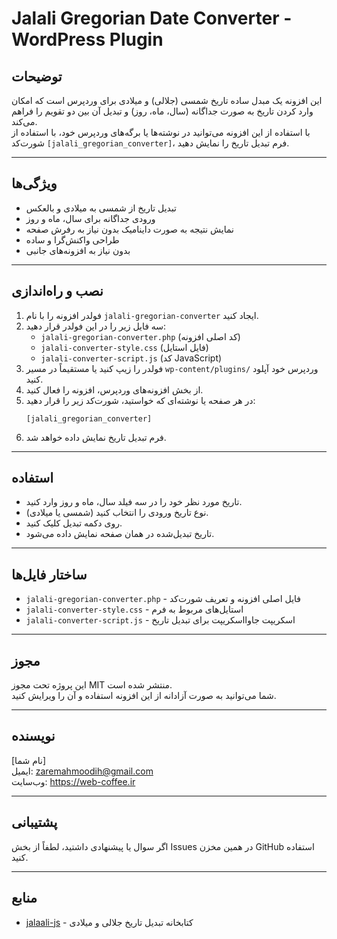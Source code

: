 
# Jalali Gregorian Date Converter - WordPress Plugin

## توضیحات

این افزونه یک مبدل ساده تاریخ شمسی (جلالی) و میلادی برای وردپرس است که امکان وارد کردن تاریخ به صورت جداگانه (سال، ماه، روز) و تبدیل آن بین دو تقویم را فراهم می‌کند.  
با استفاده از این افزونه می‌توانید در نوشته‌ها یا برگه‌های وردپرس خود، با استفاده از شورت‌کد `[jalali_gregorian_converter]`، فرم تبدیل تاریخ را نمایش دهید.

---

## ویژگی‌ها

- تبدیل تاریخ از شمسی به میلادی و بالعکس  
- ورودی جداگانه برای سال، ماه و روز  
- نمایش نتیجه به صورت داینامیک بدون نیاز به رفرش صفحه  
- طراحی واکنش‌گرا و ساده  
- بدون نیاز به افزونه‌های جانبی  

---

## نصب و راه‌اندازی

1. فولدر افزونه را با نام `jalali-gregorian-converter` ایجاد کنید.  
2. سه فایل زیر را در این فولدر قرار دهید:  
   - `jalali-gregorian-converter.php` (کد اصلی افزونه)  
   - `jalali-converter-style.css` (فایل استایل)  
   - `jalali-converter-script.js` (کد JavaScript)  
3. فولدر را زیپ کنید یا مستقیماً در مسیر `wp-content/plugins/` وردپرس خود آپلود کنید.  
4. از بخش افزونه‌های وردپرس، افزونه را فعال کنید.  
5. در هر صفحه یا نوشته‌ای که خواستید، شورت‌کد زیر را قرار دهید:  
   ```
   [jalali_gregorian_converter]
   ```  
6. فرم تبدیل تاریخ نمایش داده خواهد شد.

---

## استفاده

- تاریخ مورد نظر خود را در سه فیلد سال، ماه و روز وارد کنید.  
- نوع تاریخ ورودی را انتخاب کنید (شمسی یا میلادی).  
- روی دکمه تبدیل کلیک کنید.  
- تاریخ تبدیل‌شده در همان صفحه نمایش داده می‌شود.

---

## ساختار فایل‌ها

- `jalali-gregorian-converter.php` - فایل اصلی افزونه و تعریف شورت‌کد  
- `jalali-converter-style.css` - استایل‌های مربوط به فرم  
- `jalali-converter-script.js` - اسکریپت جاوااسکریپت برای تبدیل تاریخ  

---

## مجوز

این پروژه تحت مجوز MIT منتشر شده است.  
شما می‌توانید به صورت آزادانه از این افزونه استفاده و آن را ویرایش کنید.

---

## نویسنده

[نام شما]  
ایمیل: zaremahmoodih@gmail.com  
وب‌سایت: https://web-coffee.ir

---

## پشتیبانی

اگر سوال یا پیشنهادی داشتید، لطفاً از بخش Issues در همین مخزن GitHub استفاده کنید.

---

## منابع

- [jalaali-js](https://github.com/jalaali/jalaali-js) - کتابخانه تبدیل تاریخ جلالی و میلادی
